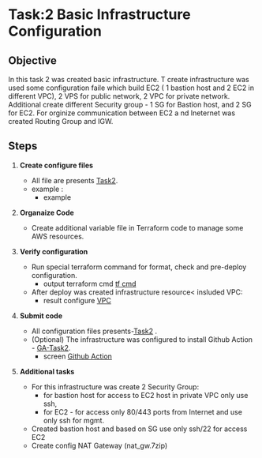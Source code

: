 # Task:2 Basic Infrastructure Configuration

## Objective

In this task 2 was created basic infrastructure. T create infrastructure was used some configuration  faile which  build EC2 ( 1 bastion  host and 2 EC2 in  different VPC), 2 VPS for public network, 2 VPC for private network. Additional create different Security group  - 1 SG for Bastion  host, and 2 SG for EC2. For orginize communication  between EC2 a nd Ineternet was created Routing Group and IGW.

## Steps

1. **Create configure files**

   - All file are presents [Task2](git@github.com:pkupryianau/rsschool_task2.git).
   - example :
     - example

2. **Organaize Code**

   - Create additional variable file in Terraform code to manage some AWS resources.

3. **Verify configuration**

   - Run special terraform  command for format, check and pre-deploy configuration.
     - output terraform cmd [tf cmd ](images/1.png)
   - After deploy was created infrastructure resource< insluded VPC:
     - result configure [VPC](images/2.png)

4. **Submit code**

   - All configuration  files presents-[Task2](git@github.com:pkupryianau/rsschool_task2.git) .
   - (Optional) The infrastructure was configured to install Github Action - [GA-Task2](git@github.com:pkupryianau/rsschool_task2.git).
     - screen [Github Action ](images/3.png)

5. **Additional tasks**

   - For this infrastructure was create 2 Security Group:
     - for bastion  host for access to EC2 host in  private VPC  only use ssh,
     - for EC2 - for access only 80/443 ports from Internet and use only ssh for mgmt.
   - Created bastion host and based on SG use only ssh/22 for access EC2
   - Create config NAT Gateway (nat_gw.7zip)

